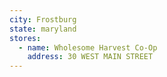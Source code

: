 ```yaml
---
city: Frostburg
state: maryland
stores:
  - name: Wholesome Harvest Co-Op
    address: 30 WEST MAIN STREET
---
```

